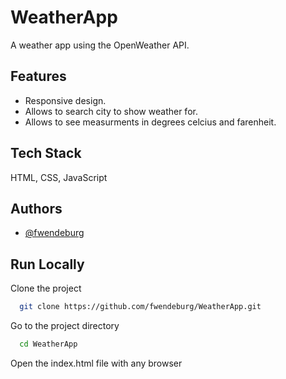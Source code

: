# WeatherApp
A weather app using the OpenWeather API.
## Features
- Responsive design.
- Allows to search city to show weather for.
- Allows to see measurments in degrees celcius and farenheit.


## Tech Stack
HTML, CSS, JavaScript

## Authors
- [@fwendeburg](https://www.github.com/fwendeburg)


## Run Locally

Clone the project

```bash
  git clone https://github.com/fwendeburg/WeatherApp.git
```

Go to the project directory

```bash
  cd WeatherApp
```

Open the index.html file with any browser
